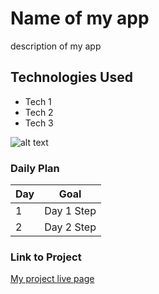 # Name of my app

description of my app

## Technologies Used

- Tech 1
- Tech 2
- Tech 3

![alt text](url)

### Daily Plan

| Day | Goal       |
| --- | ---------- |
| 1   | Day 1 Step |
| 2   | Day 2 Step |

### Link to Project

[My project live page](url)
